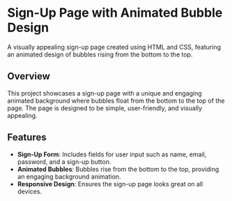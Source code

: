 # Sign-Up Page with Animated Bubble Design

A visually appealing sign-up page created using HTML and CSS, featuring an animated design of bubbles rising from the bottom to the top.

## Overview

This project showcases a sign-up page with a unique and engaging animated background where bubbles float from the bottom to the top of the page. The page is designed to be simple, user-friendly, and visually appealing.

## Features

- **Sign-Up Form**: Includes fields for user input such as name, email, password, and a sign-up button.
- **Animated Bubbles**: Bubbles rise from the bottom to the top, providing an engaging background animation.
- **Responsive Design**: Ensures the sign-up page looks great on all devices.

